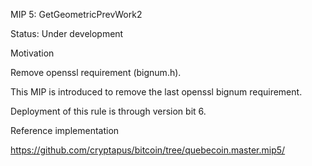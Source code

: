 MIP 5: GetGeometricPrevWork2

Status: Under development


Motivation

Remove openssl requirement (bignum.h).

This MIP is introduced to remove the last openssl bignum requirement.

Deployment of this rule is through version bit 6.



Reference implementation

https://github.com/cryptapus/bitcoin/tree/quebecoin.master.mip5/
